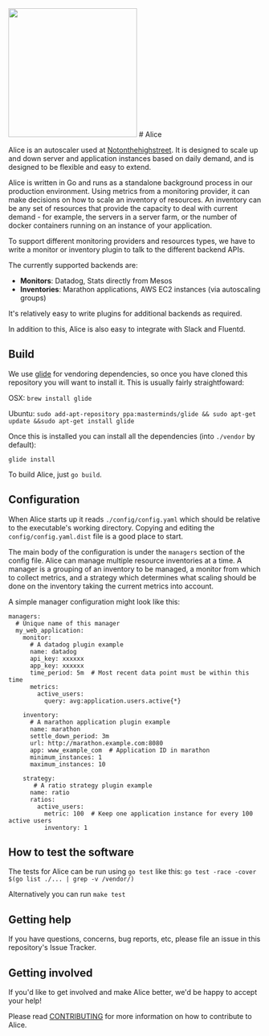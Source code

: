 <img src="http://2.bp.blogspot.com/-cDi1mp5gxI8/Vhppy38tWfI/AAAAAAAAY4g/XvWB3QG_a-s/s1600/Filler02%2BDrink%2BEat%2BMe_FINALsml.jpg" width="256">
# Alice

Alice is an autoscaler used at [Notonthehighstreet](http://www.notonthehighstreet.com). It is designed to scale up and down
server and application instances based on daily demand, and is designed to be flexible and easy to extend.

Alice is written in Go and runs as a standalone background process in our production environment. Using metrics from a
monitoring provider, it can make decisions on how to scale an inventory of resources. An inventory can be any set of
resources that provide the capacity to deal with current demand - for example, the servers in a server farm, or the
number of docker containers running on an instance of your application.

To support different monitoring providers and resources types, we have to write a monitor or inventory plugin to talk to
the different backend APIs.

The currently supported backends are:

 - **Monitors**: Datadog, Stats directly from Mesos
 - **Inventories**: Marathon applications, AWS EC2 instances (via autoscaling groups)
 
It's relatively easy to write plugins for additional backends as required.

In addition to this, Alice is also easy to integrate with Slack and Fluentd.

## Build

We use [glide](https://github.com/Masterminds/glide) for vendoring dependencies, so once you have cloned this repository
you will want to install it. This is usually fairly straightfoward:

OSX: `brew install glide`

Ubuntu: `sudo add-apt-repository ppa:masterminds/glide && sudo apt-get update &&sudo apt-get install glide`

Once this is installed you can install all the dependencies (into `./vendor` by default):

`glide install`

To build Alice, just `go build`.

## Configuration

When Alice starts up it reads `./config/config.yaml` which should be relative to the executable's working directory.
Copying and editing the `config/config.yaml.dist` file is a good place to start.

The main body of the configuration is under the `managers` section of the config file. Alice can manage multiple
resource inventories at a time. A manager is a grouping of an inventory to be managed, a monitor from which to collect
metrics, and a strategy which determines what scaling should be done on the inventory taking the current metrics into
account.

A simple manager configuration might look like this:

```
managers:
  # Unique name of this manager
  my_web_application:
    monitor:
      # A datadog plugin example
      name: datadog
      api_key: xxxxxx
      app_key: xxxxxx
      time_period: 5m  # Most recent data point must be within this time
      metrics:
        active_users:
          query: avg:application.users.active{*}

    inventory:
      # A marathon application plugin example
      name: marathon
      settle_down_period: 3m
      url: http://marathon.example.com:8080
      app: www_example_com  # Application ID in marathon
      minimum_instances: 1
      maximum_instances: 10

    strategy:
       # A ratio strategy plugin example
      name: ratio
      ratios:
        active_users:
          metric: 100  # Keep one application instance for every 100 active users
          inventory: 1
```

## How to test the software

The tests for Alice can be run using `go test` like this: `go test -race -cover $(go list ./... | grep -v /vendor/)`

Alternatively you can run `make test`

## Getting help

If you have questions, concerns, bug reports, etc, please file an issue in this repository's Issue Tracker.

## Getting involved

If you'd like to get involved and make Alice better, we'd be happy to accept your help!

Please read [CONTRIBUTING](CONTRIBUTING.md) for more information on how to contribute to Alice.


